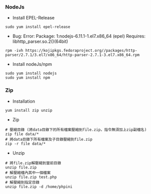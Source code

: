 ### NodeJs
  * Install EPEL-Release
  ```shell
  sudo yum install epel-release
  ```
  * Bug: Error: Package: 1:nodejs-6.11.1-1.el7.x86_64 (epel) Requires: libhttp_parser.so.2()(64bit)
  ```shell
  rpm -ivh https://kojipkgs.fedoraproject.org//packages/http-parser/2.7.1/3.el7/x86_64/http-parser-2.7.1-3.el7.x86_64.rpm
  ```
  * Install nodeJs/npm
  ```shell
  sudo yum install nodejs
  sudo yum install npm
  ```
  
### Zip
  * Installation
  ```shell
  yum install zip unzip
  ```
  * Zip
  ```shell
  # 壓縮目錄 (將data目錄下的所有檔案壓縮到file.zip，指令無須加上zip副檔名)
  zip file data/*
  # 將data目錄下所有檔案及子目錄壓縮到file.zip
  zip -r file data/*
  ```
  * Unzip
  ```shell
  # 將file.zip解壓縮到當前目錄
  unzip file.zip
  # 解壓縮檔內其中一個檔案
  unzip file.zip test.php
  # 解壓縮到指定目錄
  unzip file.zip -d /home/phpini
  ```
